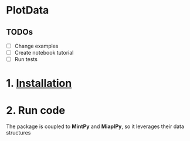 # PlotData
## TODOs
- [ ] Change examples
- [ ] Create notebook tutorial
- [ ] Run tests
# 1. [Installation](https://github.com/geodesymiami/PlotData/blob/main/docs/installation.md)
# 2. Run code
The package is coupled to **MintPy** and **MiaplPy**, so it leverages their data structures
